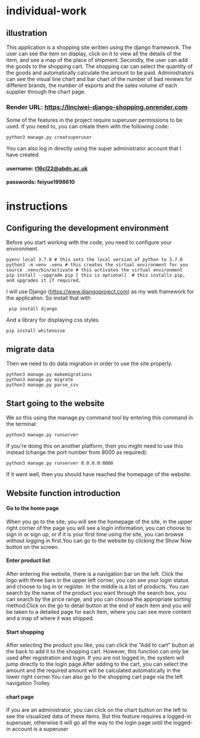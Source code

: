 # individual-work
## illustration
This application is a shopping site written using the django framework. The user can see the item on display, click on it to view all the details of the item, and see a map of the place of shipment. Secondly, the user can add the goods to the shopping cart. The shopping car can select the quantity of the goods and automatically calculate the amount to be paid. Administrators can see the visual line chart and bar chart of the number of bad reviews for different brands, the number of exports and the sales volume of each supplier through the chart page.
### Render URL: https://linciwei-django-shopping.onrender.com
Some of the features in the project require superuser permissions to be used. If you need to, you can create them with the following code:
  
    python3 manage.py creatsuperuser
    
You can also log in directly using the super administrator account that I have created
#### username: t16cl22@abdn.ac.uk
#### passwords: feiyue1998610

# instructions
## Configuring the development environment
Before you start working with the code, you need to configure your environment.
    
    pyenv local 3.7.0 # this sets the local version of python to 3.7.0
    python3 -m venv .venv # this creates the virtual environment for you
    source .venv/bin/activate # this activates the virtual environment
    pip install --upgrade pip [ this is optional]  # this installs pip, and upgrades it if required.
    
I will use Django (https://www.djangoproject.com) as my web framework for the application. So install that with

     pip install django

And a library for displaying css styles

    pip install whitenoise
    
## migrate data
Then we need to do data migration in order to use the site properly.

    python3 manage.py makemigrations
    python3 manage.py migrate
    python3 manage.py parse_csv
    
 ## Start going to the website
We so this using the manage.py command tool by entering this command in the terminal:

    python3 manage.py runserver

If you're doing this on another platform, then you might need to use this instead (change the port number from 8000 as required):

    python3 manage.py runserver 0.0.0.0:8000 

If it went well, then you should have reached the homepage of the website.

## Website function introduction
#### Go to the home page

When you go to the site, you will see the homepage of the site, in the upper right corner of the page you will see a login information, you can choose to sign in or sign up, or if it is your first time using the site, you can browse without logging in first.You can go to the website by clicking the Show Now button on the screen.

#### Enter product list

After entering the website, there is a navigation bar on the left. Click the logo with three bars in the upper left corner, you can see your login status and choose to log in or register. In the middle is a list of products. You can search by the name of the product you want through the search box, you can search by the price range, and you can choose the appropriate sorting method.Click on the go to detail button at the end of each item and you will be taken to a detailed page for each item, where you can see more content and a map of where it was shipped.

#### Start shopping

After selecting the product you like, you can click the "Add to cart" button at the back to add it to the shopping cart. However, this function can only be used after registration and login. If you are not logged in, the system will jump directly to the login page.After adding to the cart, you can select the amount and the required amount will be calculated automatically in the lower right corner.You can also go to the shopping cart page via the left navigation Trolley

#### chart page

If you are an administrator, you can click on the chart button on the left to see the visualized data of these items. But this feature requires a logged-in superuser, otherwise it will go all the way to the login page until the logged-in account is a superuser






    

